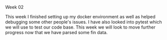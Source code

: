 Week 02

This week I finished setting up my docker environment as well as helped debugging some other people's issues.
I have also looked into pytest which we will use to test our code base. This week we will look to move further progress now that we have parsed some fin data.
